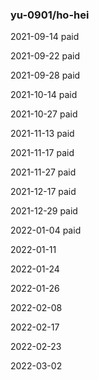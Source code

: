 ### yu-0901/ho-hei

2021-09-14 paid

2021-09-22 paid

2021-09-28 paid

2021-10-14 paid

2021-10-27 paid

2021-11-13 paid

2021-11-17 paid

2021-11-27 paid

2021-12-17 paid

2021-12-29 paid

2022-01-04 paid

2022-01-11

2022-01-24

2022-01-26

2022-02-08

2022-02-17

2022-02-23

2022-03-02
